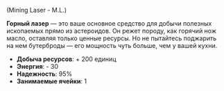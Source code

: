 (Mining Laser - M.L.)

**Горный лазер** — это ваше основное средство для добычи полезных ископаемых прямо из астероидов. Он режет породу, как горячий нож масло, оставляя только ценные ресурсы. Но не пытайтесь поджарить на нем бутерброды — его мощность чуть больше, чем у вашей кухни.

- **Добыча ресурсов**: + 200 единиц
- **Энергия**: - 30
- **Надежность**: 95%
- **Занимаемые ячейки**: 1